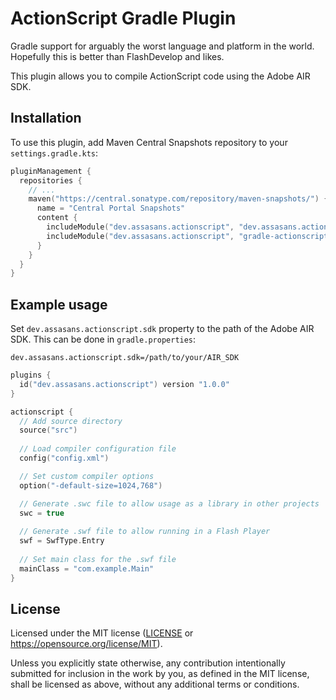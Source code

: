 # ActionScript Gradle Plugin

Gradle support for arguably the worst language and platform in the world.
Hopefully this is better than FlashDevelop and likes.

This plugin allows you to compile ActionScript code using the Adobe AIR SDK. 

## Installation

To use this plugin, add Maven Central Snapshots repository to your `settings.gradle.kts`:

```kotlin
pluginManagement {
  repositories {
    // ...
    maven("https://central.sonatype.com/repository/maven-snapshots/") {
      name = "Central Portal Snapshots"
      content {
        includeModule("dev.assasans.actionscript", "dev.assasans.actionscript.gradle.plugin")
        includeModule("dev.assasans.actionscript", "gradle-actionscript-plugin")
      }
    }
  }
}
```

## Example usage

Set `dev.assasans.actionscript.sdk` property to the path of the Adobe AIR SDK. This can be done in `gradle.properties`:

```properties
dev.assasans.actionscript.sdk=/path/to/your/AIR_SDK
```

```kotlin
plugins {
  id("dev.assasans.actionscript") version "1.0.0"
}

actionscript {
  // Add source directory
  source("src")
  
  // Load compiler configuration file
  config("config.xml")

  // Set custom compiler options
  option("-default-size=1024,768")

  // Generate .swc file to allow usage as a library in other projects
  swc = true
  
  // Generate .swf file to allow running in a Flash Player
  swf = SwfType.Entry
  
  // Set main class for the .swf file
  mainClass = "com.example.Main"
}
```

## License
Licensed under the MIT license ([LICENSE](LICENSE) or https://opensource.org/license/MIT).

Unless you explicitly state otherwise, any contribution intentionally submitted
for inclusion in the work by you, as defined in the MIT license,
shall be licensed as above, without any additional terms or conditions.
